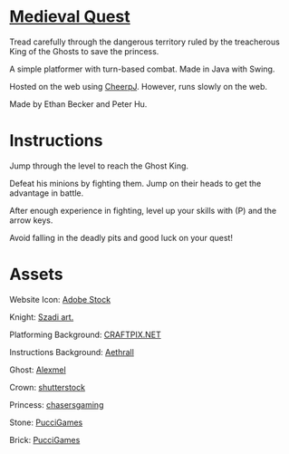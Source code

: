 # [Medieval Quest](https://medievalquest.vercel.app/index.html)
Tread carefully through the dangerous territory ruled by the treacherous King of the Ghosts to save the princess.

A simple platformer with turn-based combat. Made in Java with Swing.

Hosted on the web using [CheerpJ](https://cheerpj.com). However, runs slowly on the web.

Made by Ethan Becker and Peter Hu.

# Instructions
Jump through the level to reach the Ghost King.

Defeat his minions by fighting them. Jump on their heads to get the advantage in battle.

After enough experience in fighting, level up your skills with (P) and the arrow keys.

Avoid falling in the deadly pits and good luck on your quest!

# Assets
Website Icon: [Adobe Stock](https://stock.adobe.com/images/sword-pixel-art/530337660)

Knight: [Szadi art.](https://szadiart.itch.io/2d-soulslike-character)

Platforming Background: [CRAFTPIX.NET](https://craftpix.net/freebies/free-horizontal-2d-game-backgrounds)

Instructions Background: [Aethrall](https://www.reddit.com/r/PixelArt/comments/olfxb5/oc_deep_forest_128x128_done_in_dotpict/)

Ghost: [Alexmel](https://medibang.com/picture/in2109040558524990012035370/)

Crown: [shutterstock](https://www.shutterstock.com/image-vector/golden-crown-pixel-art-icon-flat-1972384193)

Princess: [chasersgaming](https://chasersgaming.itch.io/rpg-asset-character-princess-sms)

Stone: [PucciGames](https://opengameart.org/content/stones-brick-textures-stonewalltexturepng)

Brick: [PucciGames](https://opengameart.org/content/stones-brick-textures-brickwall2texturepng)